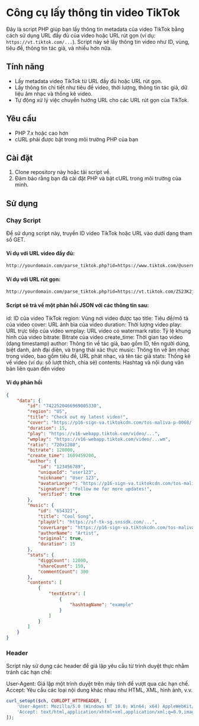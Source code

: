 # Công cụ lấy thông tin video TikTok

Đây là script PHP giúp bạn lấy thông tin metadata của video TikTok bằng cách sử dụng URL đầy đủ của video hoặc URL rút gọn (ví dụ: `https://vt.tiktok.com/...`). Script này sẽ lấy thông tin video như ID, vùng, tiêu đề, thông tin tác giả, và nhiều hơn nữa.

## Tính năng

- Lấy metadata video TikTok từ URL đầy đủ hoặc URL rút gọn.
- Lấy thông tin chi tiết như tiêu đề video, thời lượng, thông tin tác giả, dữ liệu âm nhạc và thống kê video.
- Tự động xử lý việc chuyển hướng URL cho các URL rút gọn của TikTok.

## Yêu cầu

- PHP 7.x hoặc cao hơn
- cURL phải được bật trong môi trường PHP của bạn

## Cài đặt

1. Clone repository này hoặc tải script về.
2. Đảm bảo rằng bạn đã cài đặt PHP và bật cURL trong môi trường của mình.

## Sử dụng

### Chạy Script

Để sử dụng script này, truyền ID video TikTok hoặc URL vào dưới dạng tham số GET.

#### Ví dụ với URL video đầy đủ:

```bash
http://yourdomain.com/parse_tiktok.php?id=https://www.tiktok.com/@username/video/1234567890123456789
```

#### Ví dụ với URL rút gọn:
```bash
http://yourdomain.com/parse_tiktok.php?id=https://vt.tiktok.com/ZS23K2jtk/
```
#### Script sẽ trả về một phản hồi JSON với các thông tin sau:

id: ID của video TikTok
region: Vùng nơi video được tạo
title: Tiêu đề/mô tả của video
cover: URL ảnh bìa của video
duration: Thời lượng video
play: URL trực tiếp của video
wmplay: URL video có watermark
ratio: Tỷ lệ khung hình của video
bitrate: Bitrate của video
create_time: Thời gian tạo video (dạng timestamp)
author: Thông tin về tác giả, bao gồm ID, tên người dùng, biệt danh, ảnh đại diện, và trạng thái xác thực
music: Thông tin về âm nhạc trong video, bao gồm tiêu đề, URL phát nhạc, và tên tác giả
stats: Thống kê về video (ví dụ: số lượt thích, chia sẻ)
contents: Hashtag và nội dung văn bản liên quan đến video

#### Ví dụ phản hồi
```json
{
    "data": {
        "id": "7422520466969005330",
        "region": "US",
        "title": "Check out my latest video!",
        "cover": "https://p16-sign-va.tiktokcdn.com/tos-maliva-p-0068/...",
        "duration": 15,
        "play": "https://v16-webapp.tiktok.com/video/...",
        "wmplay": "https://v16-webapp.tiktok.com/video/...wm",
        "ratio": "720x1280",
        "bitrate": 128000,
        "create_time": 1609459200,
        "author": {
            "id": "123456789",
            "uniqueId": "user123",
            "nickname": "User 123",
            "avatarLarger": "https://p16-sign-va.tiktokcdn.com/tos-maliva-p-0068/...",
            "signature": "Follow me for more updates!",
            "verified": true
        },
        "music": {
            "id": "654321",
            "title": "Cool Song",
            "playUrl": "https://sf-tk-sg.snssdk.com/...",
            "coverLarge": "https://p16-sign-va.tiktokcdn.com/tos-maliva-p-0068/...",
            "authorName": "Artist",
            "original": true,
            "duration": 15
        },
        "stats": {
            "diggCount": 12000,
            "shareCount": 150,
            "commentCount": 300
        },
        "contents": [
            {
                "textExtra": [
                    {
                        "hashtagName": "example"
                    }
                ]
            }
        ]
    }
}
```

### Header
Script này sử dụng các header để giả lập yêu cầu từ trình duyệt thực nhằm tránh các hạn chế:

User-Agent: Giả lập một trình duyệt trên máy tính để vượt qua các hạn chế.
Accept: Yêu cầu các loại nội dung khác nhau như HTML, XML, hình ảnh, v.v.
```php
curl_setopt($ch, CURLOPT_HTTPHEADER, [
    'User-Agent: Mozilla/5.0 (Windows NT 10.0; Win64; x64) AppleWebKit/537.36 (KHTML, like Gecko) Chrome/83.0.4103.106 Safari/537.36',
    'Accept: text/html,application/xhtml+xml,application/xml;q=0.9,image/avif,image/webp,image/apng,*/*;q=0.8,application/signed-exchange;v=b3;q=0.9',
]);
```
